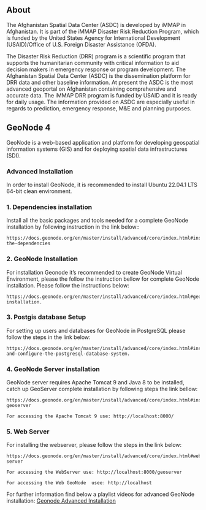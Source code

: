 ## About

The Afghanistan Spatial Data Center (ASDC) is developed by iMMAP in Afghanistan. It is part of the iMMAP Disaster Risk Reduction Program, 
which is funded by the United States Agency for International Development (USAID)/Office of U.S. Foreign Disaster Assistance (OFDA).

The Disaster Risk Reduction (DRR) program is a scientific program that supports the humanitarian community with critical information to aid decision makers in emergency response or program development. The Afghanistan Spatial Data Center (ASDC) is the dissemination platform for DRR data and other baseline information. At present the ASDC is the most advanced geoportal on Afghanistan containing comprehensive and accurate data. The iMMAP DRR program is funded by USAID and it is ready for daily usage.
The information provided on ASDC are especially useful in regards to prediction, emergency response, M&E and planning purposes.

## GeoNode 4

GeoNode is a web-based application and platform for developing geospatial information systems (GIS) and for deploying spatial data infrastructures (SDI).

### Advanced Installation
In order to install GeoNode, it is recommended to install Ubuntu 22.04.1 LTS 64-bit clean environment.

### 1. Dependencies installation
Install all the basic packages and tools needed for a complete GeoNode installation by following instruction in the link below::

    https://docs.geonode.org/en/master/install/advanced/core/index.html#install-the-dependencies

### 2. GeoNode Installation
For installation Geonode it’s recommended to create GeoNode Virtual Environment, please the follow the instruction bellow for complete GeoNode installation.
Please follow the instructions below:

    https://docs.geonode.org/en/master/install/advanced/core/index.html#geonode-installation.

### 3. Postgis database Setup
For setting up users and databases for GeoNode in PostgreSQL please follow the steps in the link below:

    https://docs.geonode.org/en/master/install/advanced/core/index.html#install-and-configure-the-postgresql-database-system.

### 4. GeoNode Server installation
GeoNode server requires  Apache Tomcat 9 and Java 8 to be installed, catch up GeoServer complete installation by following  steps the link bellow:

    https://docs.geonode.org/en/master/install/advanced/core/index.html#install-geoserver

`For accessing the Apache Tomcat 9 use: http://localhost:8000/`

### 5. Web Server
For installing the webserver, please follow the steps in the link below:

    https://docs.geonode.org/en/master/install/advanced/core/index.html#web-server

`For accessing the WebServer use: http://localhost:8000/geoserver`

`For accessing the Web GeoNode  usee: http://localhost`

For further information find below a playlist videos for advanced GeoNode installation: [Geonode Advanced Installation](https://www.youtube.com/watch?v=ZcRx1fRliOw&list=PLIET7uEHqcqjvYzOyvVCuUHenytFDLFq6)
